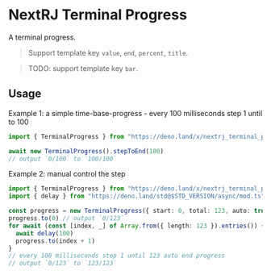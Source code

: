 # NextRJ Terminal Progress

A terminal progress.

> Support template key `value`, `end`, `percent`, `title`.

> TODO: support template key `bar`.

## Usage

Example 1: a simple time-base-progress - every 100 milliseconds step 1 until to 100

```ts
import { TerminalProgress } from "https://deno.land/x/nextrj_terminal_progress@$VERSION/mod.ts"

await new TerminalProgress().stepToEnd(100)
// output `0/100` to `100/100`
```

Example 2: manual control the step

```ts
import { TerminalProgress } from "https://deno.land/x/nextrj_terminal_progress@$VERSION/mod.ts"
import { delay } from "https://deno.land/std@$STD_VERSION/async/mod.ts"

const progress = new TerminalProgress({ start: 0, total: 123, auto: true, clear: false })
progress.to(0) // output `0/123`
for await (const [index, _] of Array.from({ length: 123 }).entries()) {
  await delay(100)
  progress.to(index + 1)
}
// every 100 milliseconds step 1 until 123 auto end progress
// output `0/123` to `123/123`
```
